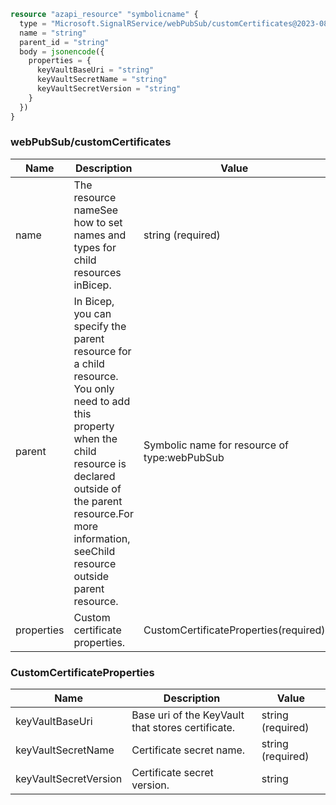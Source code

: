```terraform
resource "azapi_resource" "symbolicname" {
  type = "Microsoft.SignalRService/webPubSub/customCertificates@2023-08-01-preview"
  name = "string"
  parent_id = "string"
  body = jsonencode({
    properties = {
      keyVaultBaseUri = "string"
      keyVaultSecretName = "string"
      keyVaultSecretVersion = "string"
    }
  })
}

```

### webPubSub/customCertificates

| Name | Description | Value |
|-|-|-|
| name | The resource nameSee how to set names and types for child resources inBicep. | string (required) |
| parent | In Bicep, you can specify the parent resource for a child resource. You only need to add this property when the child resource is declared outside of the parent resource.For more information, seeChild resource outside parent resource. | Symbolic name for resource of type:webPubSub |
| properties | Custom certificate properties. | CustomCertificateProperties(required) |


### CustomCertificateProperties

| Name | Description | Value |
|-|-|-|
| keyVaultBaseUri | Base uri of the KeyVault that stores certificate. | string (required) |
| keyVaultSecretName | Certificate secret name. | string (required) |
| keyVaultSecretVersion | Certificate secret version. | string |


